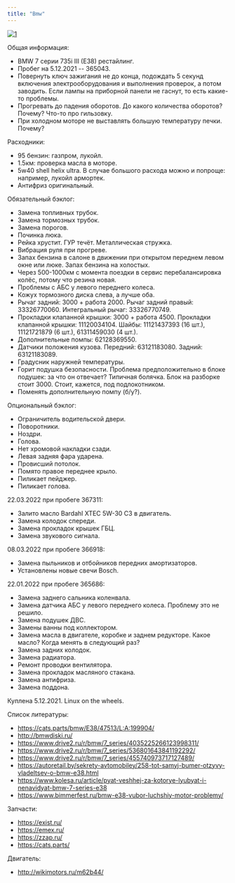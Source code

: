 ```yaml
---
title: "Bmw"
---
```


[![1](/bmw/bmw.jpg)](/bmw/bmw.jpg)

Общая информация:
* BMW 7 серии 735i III (E38) рестайлинг.
* Пробег на 5.12.2021 -- 365043.
* Повернуть ключ зажигания не до конца, подождать 5 секунд включения электрооборудования и выполнения проверок, а потом заводить. Если лампы на приборной панели не гаснут, то есть какие-то проблемы.
* Прогревать до падения оборотов. До какого количества оборотов? Почему? Что-то про гильзовку.
* При холодном моторе не выставлять большую температуру печки. Почему?

Расходники:
* 95 бензин: газпром, лукойл.
* 1.5км: проверка масла в моторе.
* 5w40 shell helix ultra. В случае большого расхода можно и попроще: например, лукойл армортек.
* Антифриз оригинальный.

Обязательный бэклог:
* Замена топливных трубок.
* Замена тормозных трубок.
* Замена порогов.
* Починка люка.
* Рейка хрустит. ГУР течёт. Металлическая стружка.
* Вибрация руля при прогреве.
* Запах бензина в салоне в движении при открытом переднем левом окне или люке. Запах бензина на холостых.
* Через 500-1000км с момента поездки в сервис перебалансировка колёс, потому что резина новая.
* Проблемы с АБС у левого переднего колеса.
* Кожух тормозного диска слева, а лучше оба.
* Рычаг задний: 3000 + работа 2000. Рычаг задний правый: 33326770060. Интегральный рычаг: 33326770749.
* Прокладки клапанной крышки: 3000 + работа 4500. Прокладки клапанной крышки: 11120034104. Шайбы: 11121437393 (16 шт.), 11121721879 (6 шт.), 61311459030 (4 шт.).
* Дополнительные помпы: 62128369550.
* Датчики положения кузова. Передний: 63121183080. Задний: 63121183089.
* Градусник наружней температуры.
* Горит подушка безопасности. Проблема предположительно в блоке подушек: за что он отвечает? Типичная болячка. Блок на разборке стоит 3000. Стоит, кажется, под подлокотником.
* Поменять дополнительную помпу (б/у?).

Опциональный бэклог:
* Ограничитель водительской двери.
* Поворотники.
* Ноздри.
* Голова.
* Нет хромовой накладки сзади.
* Левая задняя фара ударена.
* Провисший потолок.
* Помято правое переднее крыло.
* Пиликает пейджер.
* Пиликает голова.

22.03.2022 при пробеге 367311:
* Залито масло Bardahl XTEC 5W-30 C3 в двигатель.
* Замена колодок спереди.
* Замена прокладок крышек ГБЦ.
* Замена звукового сигнала.

08.03.2022 при пробеге 366918:
* Замена пыльников и отбойников передних амортизаторов.
* Установлены новые свечи Bosch.

22.01.2022 при пробеге 365686:
* Замена заднего сальника коленвала.
* Замена датчика АБС у левого переднего колеса. Проблему это не решило.
* Замена подушек ДВС.
* Замены ванны под коллектором.
* Замена масла в двигателе, коробке и заднем редукторе. Какое масло? Когда менять в следующий раз?
* Замена задних колодок.
* Замена радиатора.
* Ремонт проводки вентилятора.
* Замена прокладок масляного стакана.
* Замена антифриза.
* Замена поддона.

Куплена 5.12.2021. Linux on the wheels. 

Список литературы:
* https://cats.parts/bmw/E38/47513/L:A:199904/
* http://bmwdiski.ru/
* https://www.drive2.ru/r/bmw/7_series/4035225266123998311/
* https://www.drive2.ru/r/bmw/7_series/536801643841192292/
* https://www.drive2.ru/r/bmw/7_series/455740973717127489/
* https://autoretail.by/sekrety-avtomobiley/258-tot-samyj-bumer-otzyvy-vladeltsev-o-bmw-e38.html
* https://www.kolesa.ru/article/pyat-veshhej-za-kotorye-lyubyat-i-nenavidyat-bmw-7-series-e38
* https://www.bimmerfest.ru/bmw-e38-vubor-luchshiy-motor-problemy/

Запчасти:
* https://exist.ru/
* https://emex.ru/
* https://zzap.ru/
* https://cats.parts/

Двигатель:
* http://wikimotors.ru/m62b44/
